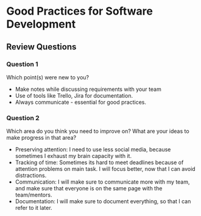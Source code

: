 # Good Practices for Software Development

## Review Questions

### Question 1

Which point(s) were new to you?

- Make notes while discussing requirements with your team
- Use of tools like Trello, Jira for documentation.
- Always communicate - essential for good practices.

### Question 2

Which area do you think you need to improve on? What are your ideas to make progress in that area?

- Preserving attention: I need to use less social media, because sometimes I exhaust my brain capacity with it.
- Tracking of time: Sometimes its hard to meet deadlines because of attention problems on main task. I will focus better, now that I can avoid distractions.
- Communication: I will make sure to communicate more with my team, and make sure that everyone is on the same page with the team/mentors.
- Documentation: I will make sure to document everything, so that I can refer to it later.
